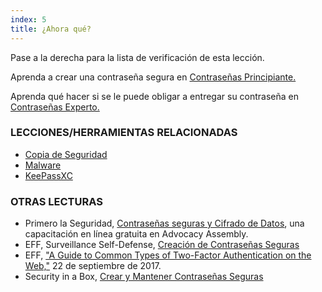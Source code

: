 ```yaml
---
index: 5
title: ¿Ahora qué?
---
```

Pase a la derecha para la lista de verificación de esta lección.

Aprenda a crear una contraseña segura en [Contraseñas Principiante.](umbrella://information/passwords/beginner)

Aprenda qué hacer si se le puede obligar a entregar su contraseña en [Contraseñas Experto.](umbrella://information/passwords/expert)

### LECCIONES/HERRAMIENTAS RELACIONADAS

*   [Copia de Seguridad](umbrella://information/backing-up)
*   [Malware](umbrella://information/malware)
*   [KeePassXC](umbrella://tools/encryption/s_keepassxc.md)

### OTRAS LECTURAS

* Primero la Seguridad, [Contraseñas seguras y Cifrado de Datos](https://advocacyassembly.org/en/courses/31/#/chapter/1/lesson/1), una capacitación en línea gratuita en Advocacy Assembly.
* EFF, Surveillance Self-Defense, [Creación de Contraseñas Seguras](https://ssd.eff.org/en/module/creating-strong-passwords)
* EFF, ["A Guide to Common Types of Two-Factor Authentication on the Web,"](https://www.eff.org/deeplinks/2017/09/guide-common-types-two-factor-authentication-web) 22 de septiembre de 2017.
* Security in a Box, [Crear y Mantener Contraseñas Seguras](https://securityinabox.org/en/guide/passwords/)